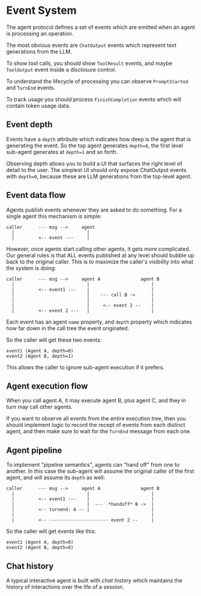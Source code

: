 # Event System

The agent protocol defines a set of events which are emitted when an agent is
processing an operation.

The most obvious events are `ChatOutput` events which represent text generations
from the LLM. 

To show tool calls, you should show `ToolResult` events, and maybe `ToolOutput`
event inside a disclosure control.

To understand the lifecycle of processing you can observe `PromptStarted`
and `TurnEnd` events. 

To track usage you should process `FinishCompletion` events which will contain
token usage data.


## Event depth

Events have a `depth` attribute which indicates how deep is the agent that is
generating the event. So the top agent generates `depth=0`, the first level 
sub-agent generates at `depth=1` and so forth. 

Observing depth allows you to build a UI that surfaces the right level of detail
to the user. The simplest UI should only expose ChatOutput events with `depth=0`,
because these are LLM generations from the top-level agent. 


## Event data flow

Agents publish events whenever they are asked to do something. For a single
agent this mechanism is simple:

    caller      --- msg -->     agent
      |                           |
      |         <-- event ---     |

However, once agents start calling other agents, it gets more complicated. Our general
rules is that ALL events published at any level should bubble up back to the original
caller. This is to maximize the caller's visibility into what the system is doing:

    caller      --- msg -->     agent A               agent B
      |                           |                       |
      |         <-- event1 ---    |                       |
      |                           |    --- call B ->      |
      |                           |                       |
      |                           |     <-- event 2 --    |
      |         <-- event 2 ---   |                       |

Each event has an agent `name` property, and `depth` property which indicates how far down 
in the call tree the event originated.

So the caller will get these two events:

    event1 (Agent A, depth=0)
    event2 (Agent B, depth=1)

This allows the caller to ignore sub-agent execution if it prefers.

## Agent execution flow

When you call agent A, it may execute agent B, plus agent C, and they in turn
may call other agents.

If you want to observe all events from the entire execution tree, then you should
implement logic to record the recept of events from each distinct agent, and then
make sure to wait for the `TurnEnd` message from each one. 

## Agent pipeline

To implement "pipeline semantics", agents can "hand off" from one to another. In this
case the sub-agent will assume the original caller of the first agent, and will assume
its `depth` as well:

    caller      --- msg -->     agent A               agent B
      |                           |                       |
      |         <-- event1 ---    |                       |
      |                           |  ---  *handoff* B ->  |
      |         <-- turnend: A -- |                       |                
      |                                                   |
      |         <-- ---------------------- event 2 --     |

So the caller will get events like this:

    event1 (Agent A, depth=0)
    event2 (Agent B, depth=0)

## Chat history

A typical interactive agent is built with _chat history_ which maintains the history
of interactions over the life of a session.